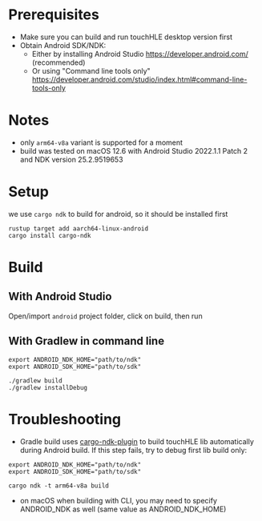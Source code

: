 # Prerequisites

- Make sure you can build and run touchHLE desktop version first
- Obtain Android SDK/NDK:
	- Either by installing Android Studio https://developer.android.com/ (recommended)
	- Or using "Command line tools only" https://developer.android.com/studio/index.html#command-line-tools-only

# Notes

- only `arm64-v8a` variant is supported for a moment
- build was tested on macOS 12.6 with Android Studio 2022.1.1 Patch 2 and NDK version 25.2.9519653

# Setup

we use `cargo ndk` to build for android, so it should be installed first

```
rustup target add aarch64-linux-android
cargo install cargo-ndk
```

# Build

## With Android Studio

Open/import `android` project folder, click on build, then run

## With Gradlew in command line

```
export ANDROID_NDK_HOME="path/to/ndk"
export ANDROID_SDK_HOME="path/to/sdk"

./gradlew build
./gradlew installDebug
```

# Troubleshooting

- Gradle build uses [cargo-ndk-plugin](https://github.com/willir/cargo-ndk-android-gradle) to build touchHLE lib automatically during Android build.
If this step fails, try to debug first lib build only:

```
export ANDROID_NDK_HOME="path/to/ndk"
export ANDROID_SDK_HOME="path/to/sdk"

cargo ndk -t arm64-v8a build
```

- on macOS when building with CLI, you may need to specify ANDROID_NDK as well (same value as ANDROID_NDK_HOME)
